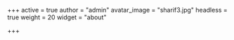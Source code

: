 +++
active = true
author = "admin"
avatar_image = "sharif3.jpg"
headless = true
weight = 20
widget = "about"

+++
